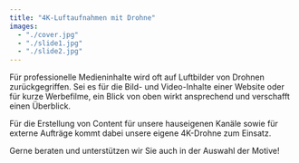 ```yaml
---
title: "4K-Luftaufnahmen mit Drohne"
images:
  - "./cover.jpg"
  - "./slide1.jpg"
  - "./slide2.jpg"
---
```


Für professionelle Medieninhalte wird oft auf Luftbilder von Drohnen zurückgegriffen. Sei es für die Bild- und Video-Inhalte einer Website oder für kurze Werbefilme, ein Blick von oben wirkt ansprechend und verschafft einen Überblick.

Für die Erstellung von Content für unsere hauseigenen Kanäle sowie für externe Aufträge kommt dabei unsere eigene 4K-Drohne zum Einsatz.

Gerne beraten und unterstützen wir Sie auch in der Auswahl der Motive!
